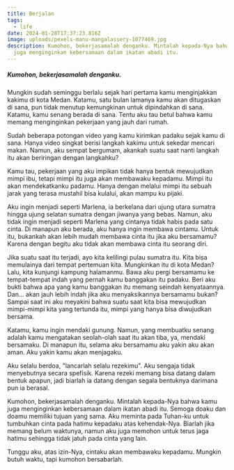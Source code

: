 ```yaml
---
title: Berjalan
tags: 
  - life
date: 2024-01-28T17:37:23.816Z
image: uploads/pexels-manu-mangalassery-1077469.jpg
description: K﻿umohon, bekerjasamalah denganku. Mintalah kepada-Nya bahwa kamu
  juga menginginkan kebersamaan dalam ikatan abadi itu.
---
```

##### Kumohon, bekerjasamalah denganku.

M﻿ungkin sudah seminggu berlalu sejak hari pertama kamu menginjakkan kakimu di kota Medan. Katamu, satu bulan lamanya kamu akan ditugaskan di sana, pun tidak menutup kemungkinan untuk dipindahkan di sana. Katamu, kamu senang berada di sana. Tentu aku tau betul bahwa kamu memang menginginkan pekerjaan yang jauh dari rumah.

S﻿udah beberapa potongan video yang kamu kirimkan padaku sejak kamu di sana. Hanya video singkat berisi langkah kakimu untuk sekedar mencari makan. Namun, aku sempat bergumam, akankah suatu saat nanti langkah itu akan beriringan dengan langkahku?

K﻿amu tau, pekerjaan yang aku impikan tidak hanya bentuk mewujudkan mimpi ibu, tetapi mimpi itu juga akan membawaku kepadamu. Mimpi itu akan mendekatkanku padamu. Hanya dengan melalui mimpi itu sebuah jarak yang terasa mustahil bisa kulalui, akan mampu ku pijaki.

A﻿ku ingin menjadi seperti Marlena, ia berkelana dari ujung utara sumatra hingga ujung selatan sumatra dengan jiwanya yang bebas. Namun, aku tidak ingin menjadi seperti Marlena yang cintanya tidak habis pada satu cinta. Di manapun aku berada, aku hanya ingin membawa cintamu. Untuk itu, bukankah akan lebih mudah membawa cinta itu jika aku bersamamu? Karena dengan begitu aku tidak akan membawa cinta itu seorang diri. 

J﻿ika suatu saat itu terjadi, ayo kita kelilingi pulau sumatra itu. Kita bisa memulainya dari tempat pertemuan kita. Mungkinkan itu di kota Medan? Lalu, kita kunjungi kampung halamanmu. Bawa aku pergi bersamamu ke tempat-tempat indah yang pernah kamu banggakan itu padaku. Beri aku bukti bahwa apa yang kamu banggakan itu memang seindah kenyataannya. Dan... akan jauh lebih indah jika aku menyaksikannya bersamamu bukan? Sampai saat ini aku meyakini bahwa suatu saat kita bisa mewujudkan mimpi-mimpi kita yang tertunda itu, mimpi yang hanya bisa diwujudkan bersama. 

K﻿atamu, kamu ingin mendaki gunung. Namun, yang membuatku senang adalah kamu mengatakan seolah-olah saat itu akan tiba, ya, mendaki bersamaku. Di manapun itu, selama aku bersamamu aku yakin aku akan aman. Aku yakin kamu akan menjagaku. 

A﻿ku selalu berdoa, "lancarlah selalu rezekimu". Aku sengaja tidak menyebutnya secara spefisik. Karena rezeki memang bisa datang dalam bentuk apapun, jadi biarlah ia datang dengan segala bentuknya darimana pun ia berasal.

K﻿umohon, bekerjasamalah denganku. Mintalah kepada-Nya bahwa kamu juga menginginkan kebersamaan dalam ikatan abadi itu. Semoga doaku dan doamu memiliki tujuan yang sama. Aku meminta pada Tuhan-ku untuk tumbuhkan cinta pada hatimu kepadaku atas kehendak-Nya. Biarlah jika memang belum waktunya, namun aku juga memohon untuk terus jaga hatimu sehingga tidak jatuh pada cinta yang lain.

T﻿unggu aku, atas izin-Nya, cintaku akan membawaku kepadamu. Mungkin butuh waktu, tapi kumohon bersabarlah.